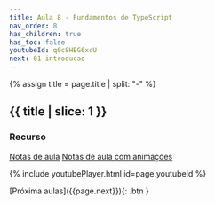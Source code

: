 ```yaml
---
title: Aula 8 - Fundamentos de TypeScript
nav_order: 8
has_children: true
has_toc: false
youtubeId: q0c8HEG6xcU
next: 01-introducao
---
```


{% assign title = page.title | split: "-" %}

## {{ title | slice: 1 }}

### Recurso

<span class="fs-3">
  <a href="{{site.baseurl}}/assets/downloads/08-Fundamentos-de-TypeScript.pdf" class="btn" target="_blank">Notas de aula</a>
  <a href="https://www.icloud.com/keynote/0CpqVh53CzeMoQwzaqsJ9rbQw#08-Fundamentos-de-TypeScript" class="btn" target="_blank">Notas de aula com animações</a>
</span>

{% include youtubePlayer.html id=page.youtubeId %}

<span class="fs-3 float-right">
[Próxima aulas]({{page.next}}){: .btn }
</span>

